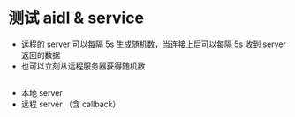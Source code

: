 # 测试 aidl & service

- 远程的 server 可以每隔 5s 生成随机数，当连接上后可以每隔 5s 收到 server 返回的数据
- 也可以立刻从远程服务器获得随机数
## 
- 本地 server
- 远程 server （含 callback）
